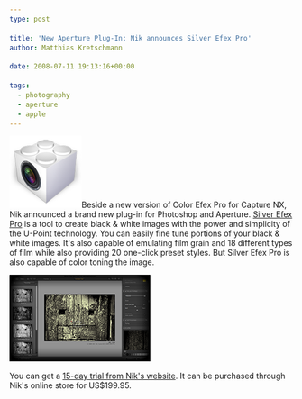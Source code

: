 ```yaml
---
type: post

title: 'New Aperture Plug-In: Nik announces Silver Efex Pro'
author: Matthias Kretschmann

date: 2008-07-11 19:13:16+00:00

tags:
  - photography
  - aperture
  - apple
---
```


![image](../media/aperture-plugin128.png)Beside a new version of Color Efex Pro for Capture NX, Nik announced a brand new plug-in for Photoshop and Aperture. [Silver Efex Pro](http://www.niksoftware.com/silverefexpro/usa/entry.php) is a tool to create black & white images with the power and simplicity of the U-Point technology. You can easily fine tune portions of your black & white images. It's also capable of emulating film grain and 18 different types of film while also providing 20 one-click preset styles. But Silver Efex Pro is also capable of color toning the image.

<!-- more -->

[![Nik Silver Efex Pro UI](../media/nik_silverefex_thumb.png)](../media/nik_silverefex.png)

You can get a [15-day trial from Nik's website](http://www.niksoftware.com/site/cont_index.php?nav_top=367&cms_child=__demo&productId=262). It can be purchased through Nik's online store for US\$199.95.
